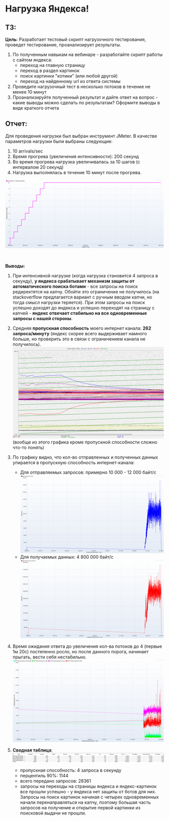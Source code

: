 # Нагрузка Яндекса!

## ТЗ:
**Цель**: Разработает тестовый скрипт нагрузочного тестирования, проведет тестирование, проанализирует результаты.
1. По полученным навыкам на вебинаре - разработайте скрипт работы с сайтом яндекса:
    - переход на главную страницу
    - переход в раздел картинок
    - поиск картинки "котики" (или любой другой)
    - переход на найденному url из ответа системы
2. Проведите нагрузочный тест в несколько потоков в течение не менее 10 минут
3. Проанализируйте полученный результат и дайте ответ на вопрос - какие выводы можно сделать по результатам? Оформите выводы в виде краткого отчета

## Отчет:
Для проведения нагрузки был выбран инструмент JMeter. В качестве параметров нагрузки были выбраны следующие:
1. 10 arrivals/sec
2. Время прогрева (увеличения интенсивности): 200 секунд
3. Во время прогрева нагрузка увеличивалась за 10 шагов (с интервалом 20 секунд)
4. Нагрузка выполнялась в течение 10 минут после прогрева.

![Параметры нагрузки](img/params.png)

<br/>

**Выводы:**

1. При интенсивной нагрузке (когда нагрузка становится 4 запроса в секунду), **у яндекса срабатывает механизм 
защиты от автоматического поиска ботами** - все запросы на поиск редиректятся на капчу. Обойти это ограничение
не получилось (на stackoverflow предлагается вариант с ручным вводом капчи, но тогда смысл нагрузки теряется).
При этом запросы на поиск успешно доходят до яндекса и успешно переходят на страницу с капчей - 
**яндекс отвечает стабильно на все одновременные запросы с нашей стороны**.
2. Средняя **пропускная способность** моего интернет канала: **262 запроса/минуту** (яндекс скорее всего выдерживает
намного больше, но проверить это в связи с ограничением канала не получилось).
![Параметры нагрузки](img/graph_result.png)
(вообще из этого графика кроме пропускной способности сложно что-то понять)
3. По графику видно, что кол-во отправленных и полученных данных упирается в пропускную способность интернет-канала:
    - Для отправляемых запросов: примерно 10 000 - 12 000 байт/с
    ![Параметры нагрузки](img/bytes_sent_throughput.png)
    - Для получаемых данных: 4 800 000 байт/с
    ![Параметры нагрузки](img/bytes_rec_throughput.png)

4. Время ожидания ответа до увеличения кол-ва потоков до 4 (первые 1м 20с) постепенно росло, но после данного порога,
начинает прыгать, вести себя нестабильно.
![Параметры нагрузки](img/responce_time.png)
5. **Сводная таблица**:
![Параметры нагрузки](img/aggregate.png)
    - пропускная способность: 4 запроса в секунду
    - перцентиль 90%: 1144
    - всего передано запросов: 28361
    - запросы на переходы на страницы яндекса и яндекс-картинок все прошли успешно - у яндекса нет защиты от ботов для них.
    Запросы на поиск картинок начиная с четырех одновременных начали перенаправляться на капчу, поэтому большая часть запросов
    на получение и открытие первой картинки из поисковой выдачи не прошли.